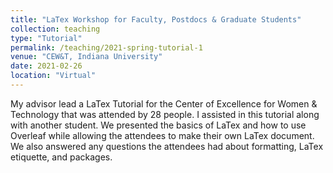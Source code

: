 ```yaml
---
title: "LaTex Workshop for Faculty, Postdocs & Graduate Students"
collection: teaching
type: "Tutorial"
permalink: /teaching/2021-spring-tutorial-1
venue: "CEW&T, Indiana University"
date: 2021-02-26
location: "Virtual"
---
```


My advisor lead a LaTex Tutorial for the Center of Excellence for Women & Technology that was attended by 28 people. I assisted in this tutorial along with another student. We presented the basics of LaTex and how to use Overleaf while allowing the attendees to make their own LaTex document. We also answered any questions the attendees had about formatting, LaTex etiquette, and packages.